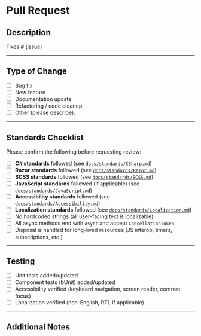 # Pull Request

## Description

<!-- Provide a clear and concise description of the changes. Why are they needed? -->

Fixes # (issue)

---

## Type of Change

<!-- Put an `x` in all the boxes that apply. -->

- [ ] Bug fix
- [ ] New feature
- [ ] Documentation update
- [ ] Refactoring / code cleanup
- [ ] Other (please describe):

---

## Standards Checklist

Please confirm the following before requesting review:

- [ ] **C# standards** followed (see [`docs/standards/CSharp.md`](../docs/standards/CSharp.md))
- [ ] **Razor standards** followed (see [`docs/standards/Razor.md`](../docs/standards/Razor.md))
- [ ] **SCSS standards** followed (see [`docs/standards/SCSS.md`](../docs/standards/SCSS.md))
- [ ] **JavaScript standards** followed (if applicable) (see [
  `docs/standards/JavaScript.md`](../docs/standards/JavaScript.md))
- [ ] **Accessibility standards** followed (see [`docs/standards/Accessibility.md`](../docs/standards/Accessibility.md))
- [ ] **Localization standards** followed (see [`docs/standards/Localization.md`](../docs/standards/Localization.md))
- [ ] No hardcoded strings (all user-facing text is localizable)
- [ ] All async methods end with `Async` and accept `CancellationToken`
- [ ] Disposal is handled for long-lived resources (JS interop, timers, subscriptions, etc.)

---

## Testing

<!-- Describe how you tested your changes and how reviewers can reproduce. -->

- [ ] Unit tests added/updated
- [ ] Component tests (bUnit) added/updated
- [ ] Accessibility verified (keyboard navigation, screen reader, contrast, focus)
- [ ] Localization verified (non-English, RTL if applicable)

---

## Additional Notes

<!-- Add any additional context, screenshots, or considerations for reviewers. -->
